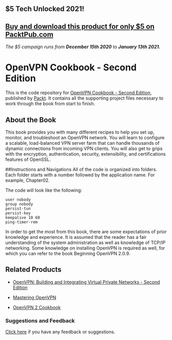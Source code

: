 ## $5 Tech Unlocked 2021!
[Buy and download this product for only $5 on PacktPub.com](https://www.packtpub.com/)
-----
*The $5 campaign         runs from __December 15th 2020__ to __January 13th 2021.__*

# OpenVPN Cookbook - Second Edition
This is the code repository for [OpenVPN Cookbook - Second Edition](https://www.packtpub.com/networking-and-servers/openvpn-cookbook-second-edition?utm_source=github&utm_medium=repository&utm_campaign=9781786463128), published by [Packt](www.packtpub.com). It contains all the supporting project files necessary to work through the book from start to finish.

## About the Book
This book provides you with many different recipes to help you set up, monitor, and troubleshoot an OpenVPN network. You will learn to configure a scalable, load-balanced VPN server farm that can handle thousands of dynamic connections from incoming VPN clients. You will also get to grips with the encryption, authentication, security, extensibility, and certifications features of OpenSSL.

##Instructions and Navigations
All of the code is organized into folders. Each folder starts with a number followed by the application name. For example, Chapter02.



The code will look like the following:
```
user nobody
group nobody
persist-tun
persist-key
keepalive 10 60
ping-timer-rem
```

In order to get the most from this book, there are some expectations of prior knowledge and experience. It is assumed that the reader has a fair understanding of the system administration as well as knowledge of TCP/IP networking. Some knowledge on installing OpenVPN is required as well, for which you can refer to the book Beginning OpenVPN 2.0.9.

## Related Products
* [OpenVPN: Building and Integrating Virtual Private Networks - Second Edition](https://www.packtpub.com/networking-and-servers/openvpn-building-and-integrating-virtual-private-networks-second-edition?utm_source=github&utm_medium=repository&utm_campaign=9781784390037)

* [Mastering OpenVPN](https://www.packtpub.com/networking-and-servers/mastering-openvpn?utm_source=github&utm_medium=repository&utm_campaign=9781783553136)

* [OpenVPN 2 Cookbook](https://www.packtpub.com/networking-and-servers/openvpn-2-cookbook?utm_source=github&utm_medium=repository&utm_campaign=9781849510103)

### Suggestions and Feedback
[Click here](https://docs.google.com/forms/d/e/1FAIpQLSe5qwunkGf6PUvzPirPDtuy1Du5Rlzew23UBp2S-P3wB-GcwQ/viewform) if you have any feedback or suggestions.
